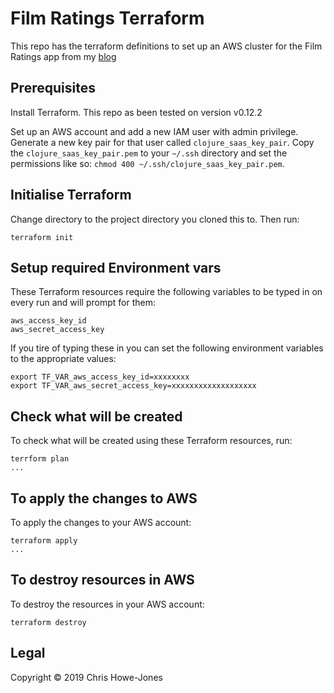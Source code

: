 # Film Ratings Terraform

This repo has the terraform definitions to set up an AWS cluster for
the Film Ratings app from my [blog](https://circleci.com/blog/deploy-a-clojure-web-application-to-aws-using-terraform/)

## Prerequisites

Install Terraform. This repo as been tested on version v0.12.2

Set up an AWS account and add a new IAM user with admin
privilege. Generate a new key pair for that user called
`clojure_saas_key_pair`. Copy the `clojure_saas_key_pair.pem` to your
`~/.ssh` directory and set the permissions like so: `chmod 400
~/.ssh/clojure_saas_key_pair.pem`.

## Initialise Terraform

Change directory to the project directory you cloned this to. Then
run:

``` shell
terraform init
```
## Setup required Environment vars

These Terraform resources require the following variables to be typed
in on every run and will prompt for them:

```
aws_access_key_id
aws_secret_access_key
```

If you tire of typing these in you can set the following environment
variables to the appropriate values:

``` shell
export TF_VAR_aws_access_key_id=xxxxxxxx
export TF_VAR_aws_secret_access_key=xxxxxxxxxxxxxxxxxxx
```

## Check what will be created

To check what will be created using these Terraform resources, run:

``` shell
terrform plan
...
```

## To apply the changes to AWS

To apply the changes to your AWS account:

``` shell
terraform apply
...
```

## To destroy resources in AWS

To destroy the resources in your AWS account:

``` shell
terraform destroy

```

## Legal

Copyright © 2019 Chris Howe-Jones
